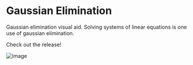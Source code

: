 <h1>Gaussian Elimination</h1>
<p>Gaussian elimination visual aid. Solving systems of linear equations is one use of gaussian elimination.</p>
<p>Check out the release!</p>

![image](https://user-images.githubusercontent.com/16855449/189533334-72767366-4fb6-4196-9d08-1f1509a893a7.png)
